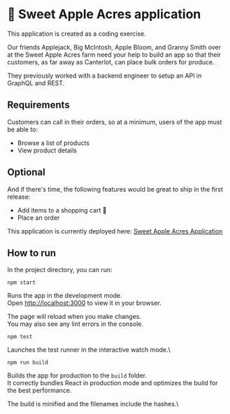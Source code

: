# 🍎 Sweet Apple Acres application
This application is created as a coding exercise.

Our friends Applejack, Big McIntosh, Apple Bloom, and Granny Smith over at the Sweet Apple Acres farm need your help to build an app so that their customers, as far away as Canterlot, can place bulk orders for produce.

They previously worked with a backend engineer to setup an API in GraphQL and REST.

## Requirements
Customers can call in their orders, so at a minimum, users of the app must be able to:

* Browse a list of products
* View product details

## Optional
And if there's time, the following features would be great to ship in the first release:

* Add items to a shopping cart 🛒
* Place an order

This application is currently deployed here: [Sweet Apple Acres Application](http://3.227.8.130/sweet_apple_acres/)



## How to run

In the project directory, you can run:

`npm start`

Runs the app in the development mode.\
Open [http://localhost:3000](http://localhost:3000) to view it in your browser.

The page will reload when you make changes.\
You may also see any lint errors in the console.

`npm test`

Launches the test runner in the interactive watch mode.\

`npm run build`

Builds the app for production to the `build` folder.\
It correctly bundles React in production mode and optimizes the build for the best performance.

The build is minified and the filenames include the hashes.\


